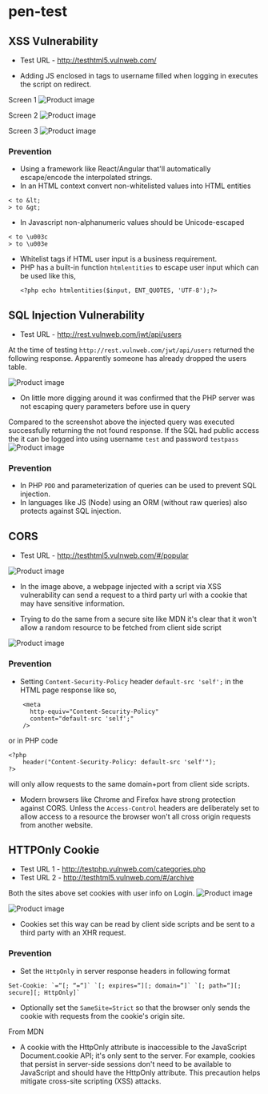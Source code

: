# pen-test


## XSS Vulnerability

- Test URL - http://testhtml5.vulnweb.com/

- Adding JS enclosed in tags to username filled when logging in executes the script on redirect.

Screen 1
<picture>
  <img alt="Product image" src="__docs__/XSS_1.png">
</picture>

Screen 2
<picture>
  <img alt="Product image" src="__docs__/XSS_2.png">
</picture>

Screen 3
<picture>
  <img alt="Product image" src="__docs__/XSS_2.png">
</picture>

### Prevention
 - Using a framework like React/Angular that'll automatically escape/encode the interpolated strings.
 - In an HTML context convert non-whitelisted values into HTML entities
 ```
 < to &lt;
 > to &gt;
 ```
 - In Javascript non-alphanumeric values should be Unicode-escaped
 ```
 < to \u003c
 > to \u003e
 ```
 - Whitelist tags if HTML user input is a business requirement.
 - PHP has a built-in function `htmlentities` to escape user input which can be used like this,
    ```
    <?php echo htmlentities($input, ENT_QUOTES, 'UTF-8');?>
    ```

## SQL Injection Vulnerability

- Test URL - http://rest.vulnweb.com/jwt/api/users

At the time  of testing `http://rest.vulnweb.com/jwt/api/users` returned the following response. Apparently someone has already dropped the users table.

<picture>
  <img alt="Product image" src="__docs__/SQLINJ_1.png">
</picture>

- On little more digging around it was confirmed that the PHP server was not escaping query parameters before use in query

Compared to the screenshot above the injected query was executed successfully returning the not found response. If the SQL had public access the it can be logged into using username `test` and password `testpass`
<picture>
  <img alt="Product image" src="__docs__/SQLINJ_2.png">
</picture>

### Prevention
- In PHP `PDO` and parameterization of queries can be used to prevent SQL injection.
- In languages like JS (Node) using an ORM (without raw queries) also protects against SQL injection.



## CORS

- Test URL - http://testhtml5.vulnweb.com/#/popular

<picture>
  <img alt="Product image" src="__docs__/CORS_1.png">
</picture>

- In the image above, a webpage injected with a script via XSS vulnerability can send a request to a third party url with a cookie that may have sensitive information.

- Trying to do the same from a secure site like MDN it's clear that it won't allow a random resource to be fetched from client side script

<picture>
  <img alt="Product image" src="__docs__/CORS_1.png">
</picture>

### Prevention
- Setting `Content-Security-Policy` header `default-src 'self';` in the HTML page response like so,
```
    <meta
      http-equiv="Content-Security-Policy"
      content="default-src 'self';"
    />
```
or in PHP code

```
<?php
	header("Content-Security-Policy: default-src 'self'");
?>
```
will only allow requests to the same domain+port from client side scripts.

- Modern browsers like Chrome and Firefox have strong protection against CORS. Unless the `Access-Control` headers are deliberately set to allow access to a resource the browser won't all cross origin requests from another website.



## HTTPOnly Cookie

- Test URL 1 - http://testphp.vulnweb.com/categories.php
- Test URL 2 - http://testhtml5.vulnweb.com/#/archive

Both the sites above set cookies with user info on Login.
<picture>
  <img alt="Product image" src="__docs__/HTTP_COOKIE_1.png">
</picture>

<picture>
  <img alt="Product image" src="__docs__/HTTP_COOKIE_3.png">
</picture>

- Cookies set this way can be read by client side scripts and be sent to a third party with an XHR request.

### Prevention
- Set the `HttpOnly` in server response headers in following format
```
Set-Cookie: `=“[; “=“]` `[; expires=“][; domain=“]` `[; path=“][; secure][; HttpOnly]`
```
- Optionally set the `SameSite=Strict` so that the browser only sends the cookie with requests from the cookie's origin site.

From MDN

- A cookie with the HttpOnly attribute is inaccessible to the JavaScript Document.cookie API; it's only sent to the server. For example, cookies that persist in server-side sessions don't need to be available to JavaScript and should have the HttpOnly attribute. This precaution helps mitigate cross-site scripting (XSS) attacks.

